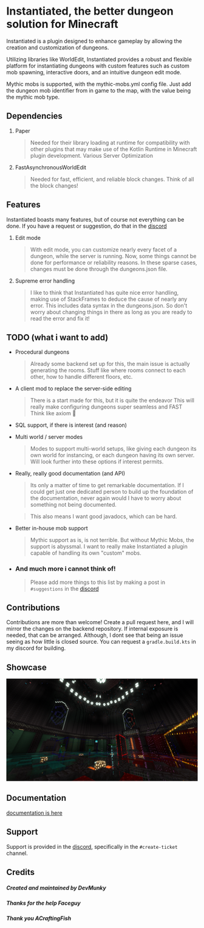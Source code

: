 # Instantiated, the better dungeon solution for Minecraft

Instantiated is a plugin designed to enhance gameplay by allowing the creation and customization of dungeons.

Utilizing libraries like WorldEdit, Instantiated provides a robust and flexible platform for instantiating dungeons with custom features such as custom mob spawning, interactive doors, and an intuitive dungeon edit mode.

Mythic mobs is supported, with the mythic-mobs.yml config file. Just add the dungeon mob identifier from in game to the map, with the value being the mythic mob type.

## Dependencies

1. Paper
    > Needed for their library loading at runtime for compatibility with other plugins that may make use of the Kotlin Runtime in Minecraft plugin development.
    > Various Server Optimization

2. FastAsynchronousWorldEdit
    > Needed for fast, efficient, and reliable block changes. Think of all the block changes!

## Features
Instantiated boasts many features, but of course not everything can be done. If you have a request or suggestion, do that in the [discord](https://discord.gg/XggaTq7kjR)

1. Edit mode
        
    > With edit mode, you can customize nearly every facet of a dungeon, while the server is running. Now, some things cannot be done for performance or reliability reasons. In these sparse cases, changes must be done through the dungeons.json file.

2. Supreme error handling
    
    > I like to think that Instantiated has quite nice error handling, making use of StackFrames to deduce the cause of nearly any error. This includes data syntax in the dungeons.json. So don't worry about changing things in there as long as you are ready to read the error and fix it!

## TODO (what i want to add)

* Procedural dungeons
    > Already some backend set up for this, the main issue is actually generating the rooms.
    > Stuff like where rooms connect to each other, how to handle different floors, etc.

* A client mod to replace the server-side editing
    > There is a start made for this, but it is quite the endeavor
    > This will really make configuring dungeons super seamless and FAST
    > Think like axiom 🤤

* SQL support, if there is interest (and reason)

* Multi world / server modes
    > Modes to support multi-world setups, like giving each dungeon its own world for instancing, or each dungeon having its own server. Will look further into these options if interest permits.

* Really, really good documentation (and API)
    > Its only a matter of time to get remarkable documentation. If I could get just one dedicated person to build up the foundation of the documentation, never again would I have to worry about something not being documented.
    
    > This also means I want good javadocs, which can be hard.

* Better in-house mob support
    > Mythic support as is, is not terrible. But without Mythic Mobs, the support is abyssmal. I want to really make Instantiated a plugin capable of handling its own "custom" mobs.

* ### And much more i cannot think of!
    > Please add more things to this list by making a post in `#suggestions` in the [discord](https://discord.gg/XggaTq7kjR)

## Contributions

Contributions are more than welcome! Create a pull request here, and I will mirror the changes on the backend repository. If internal exposure is needed, that can be arranged. Although, I dont see that being an issue seeing as how little is closed source. You can request a `gradle.build.kts` in my discord for building.

## Showcase
![showcase](./assets/image1.png)

## Documentation

[documentation is here](devmunky.github.io/Instantiated-Public/)

## Support
Support is provided in the [discord](https://discord.gg/XggaTq7kjR), specifically in the `#create-ticket` channel.

## Credits
##### Created and maintained by DevMunky
##### Thanks for the help Faceguy
##### Thank you ACraftingFish
